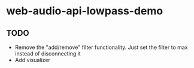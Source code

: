 # web-audio-api-lowpass-demo


## TODO
- Remove the "add/remove" filter functionality. Just set the filter to max instead of disconnecting it
- Add visualizer